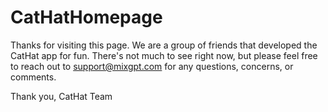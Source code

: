 # CatHatHomepage

Thanks for visiting this page. We are a group of friends that developed the CatHat app for fun. There's not much to see right now, but please feel free to reach out to support@mixgpt.com for any questions, concerns, or comments.

Thank you,
CatHat Team
